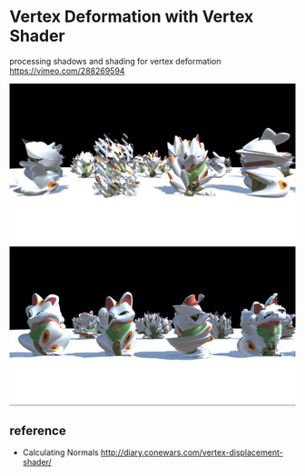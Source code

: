 # Vertex Deformation with Vertex Shader

processing shadows and shading for vertex deformation
https://vimeo.com/288269594

![sample01](./Images/a.png)
![sample02](./Images/b.png)

## reference

* Calculating Normals http://diary.conewars.com/vertex-displacement-shader/

